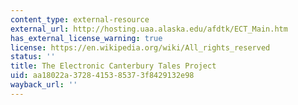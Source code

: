 ```yaml
---
content_type: external-resource
external_url: http://hosting.uaa.alaska.edu/afdtk/ECT_Main.htm
has_external_license_warning: true
license: https://en.wikipedia.org/wiki/All_rights_reserved
status: ''
title: The Electronic Canterbury Tales Project
uid: aa18022a-3728-4153-8537-3f8429132e98
wayback_url: ''
---
```

